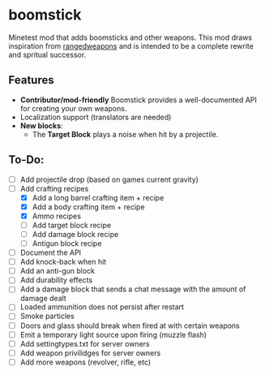 # boomstick
Minetest mod that adds boomsticks and other weapons. This mod draws inspiration from [rangedweapons](https://github.com/daviddoesminetest/rangedweapons) and is intended to be a complete rewrite and spritual successor.

## Features
- **Contributor/mod-friendly** Boomstick provides a well-documented API for creating your own weapons.
- Localization support (translators are needed)
- **New blocks**:
  - The **Target Block** plays a noise when hit by a projectile.

## To-Do:
- [ ] Add projectile drop (based on games current gravity)
- [ ] Add crafting recipes
  - [x] Add a long barrel crafting item + recipe
  - [x] Add a body crafting item + recipe
  - [x] Ammo recipes
  - [ ] Add target block recipe
  - [ ] Add damage block recipe
  - [ ] Antigun block recipe
- [ ] Document the API
- [ ] Add knock-back when hit
- [ ] Add an anti-gun block
- [ ] Add durability effects
- [ ] Add a damage block that sends a chat message with the amount of damage dealt
- [ ] Loaded ammunition does not persist after restart
- [ ] Smoke particles
- [ ] Doors and glass should break when fired at with certain weapons
- [ ] Emit a temporary light source upon firing (muzzle flash)
- [ ] Add settingtypes.txt for server owners
- [ ] Add weapon privilidges for server owners
- [ ] Add more weapons (revolver, rifle, etc)
